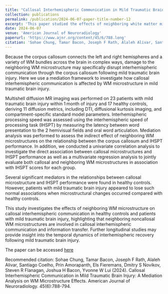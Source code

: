 ```yaml
---
title: "Callosal Interhemispheric Communication in Mild Traumatic Brain Injury: A Mediation Analysis on WM Microstructure Effects"
collection: publications
permalink: /publication/2024-06-07-paper-title-number-12
excerpt: 'This paper studied the effects of neighboring white matter microstructure on callosal interhemispheric communication in healthy controls and patients with mild traumatic brain injury.'
date: 2024-06-07
venue: 'American Journal of Neuroradiology'
paperurl: 'https://www.ajnr.org/content/45/6/788.long'
citation: 'Sohae Chung, Tamar Bacon, Joseph F Rath, Alaleh Alivar, Santiago Coelho, Prin Amorapanth, Els Fieremans, Dmitry S Novikov, Steven R Flanagan, Joshua H Bacon, Yvonne W Lui (2024). Callosal Interhemispheric Communication in Mild Traumatic Brain Injury: A Mediation Analysis on WM Microstructure Effects. American Journal of Neuroradiology. 45(6):788-794.'
---
```


Because the corpus callosum connects the left and right hemispheres and a variety of WM bundles across the brain in complex ways, damage to the neighboring WM microstructure may specifically disrupt interhemispheric communication through the corpus callosum following mild traumatic brain injury. Here we use a mediation framework to investigate how callosal interhemispheric communication is affected by WM microstructure in mild traumatic brain injury.

Multishell diffusion MR imaging was performed on 23 patients with mild traumatic brain injury within 1 month of injury and 17 healthy controls, deriving 11 diffusion metrics, including DTI, diffusional kurtosis imaging, and compartment-specific standard model parameters. Interhemispheric processing speed was assessed using the interhemispheric speed of processing task (IHSPT) by measuring the latency between word presentation to the 2 hemivisual fields and oral word articulation. Mediation analysis was performed to assess the indirect effect of neighboring WM microstructures on the relationship between the corpus callosum and IHSPT performance. In addition, we conducted a univariate correlation analysis to investigate the direct association between callosal microstructures and IHSPT performance as well as a multivariate regression analysis to jointly evaluate both callosal and neighboring WM microstructures in association with IHSPT scores for each group.

Several significant mediators in the relationships between callosal microstructure and IHSPT performance were found in healthy controls. However, patients with mild traumatic brain injury appeared to lose such normal associations when microstructural changes occurred compared with healthy controls.

This study investigates the effects of neighboring WM microstructure on callosal interhemispheric communication in healthy controls and patients with mild traumatic brain injury, highlighting that neighboring noncallosal WM microstructures are involved in callosal interhemispheric communication and information transfer. Further longitudinal studies may provide insight into the temporal dynamics of interhemispheric recovery following mild traumatic brain injury.


The paper can be accessed [here](https://www.ajnr.org/content/45/6/788.long)

Recommended citation: Sohae Chung, Tamar Bacon, Joseph F Rath, Alaleh Alivar, Santiago Coelho, Prin Amorapanth, Els Fieremans, Dmitry S Novikov, Steven R Flanagan, Joshua H Bacon, Yvonne W Lui (2024). Callosal Interhemispheric Communication in Mild Traumatic Brain Injury: A Mediation Analysis on WM Microstructure Effects. American Journal of Neuroradiology. 45(6):788-794.
